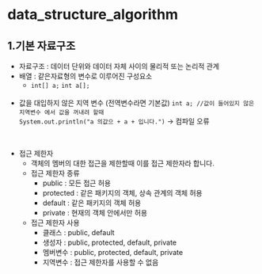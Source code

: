 # data_structure_algorithm

## 1.기본 자료구조

- 자료구조 : 데이터 단위와 데이터 자체 사이의 물리적 또는 논리적 관계
- 배열 : 같은자료형의 변수로 이루어진 구성요소
  - `int[] a;`  `int a[];`  
   </br>
- 값을 대입하지 않은 지역 변수 (전역변수라면 기본값)
  `int a; //값이 들어있지 않은 지역변수 에서 값을 꺼내려 할때`  
  `System.out.println("a 의값으 + a + 입니다.")` -> 컴파일 오류  
</br>

- 접근 제한자
  - 객체의 멤버의 대한 접근을 제한할때 이를 접근 제한자라 합니다.
  - 접근 제한자 종류
    - public : 모든 접근 허용
    - protected : 같은 패키지의 객체, 상속 관계의 객체 허용
    - default : 같은 패키지의 객체 허용
    - private : 현재의 객체 안에서만 허용
  - 접근 제한자 사용
    - 클래스 : public, default
    - 생성자 : public, protected, default, private
    - 멤버변수 : public, protected, default, private
    - 지역변수 : 접근 제한자를 사용할 수 없음